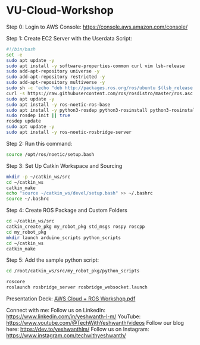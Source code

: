 # VU-Cloud-Workshop

Step 0: Login to AWS Console: https://console.aws.amazon.com/console/

Step 1: Create EC2 Server with the Userdata Script:

```sh
#!/bin/bash
set -e
sudo apt update -y
sudo apt install -y software-properties-common curl vim lsb-release
sudo add-apt-repository universe -y
sudo add-apt-repository restricted -y
sudo add-apt-repository multiverse -y
sudo sh -c 'echo "deb http://packages.ros.org/ros/ubuntu $(lsb_release -sc) main" > /etc/apt/sources.list.d/ros-latest.list'
curl -s https://raw.githubusercontent.com/ros/rosdistro/master/ros.asc | sudo apt-key add -
sudo apt update -y
sudo apt install -y ros-noetic-ros-base
sudo apt install -y python3-rosdep python3-rosinstall python3-rosinstall-generator python3-wstool build-essential
sudo rosdep init || true
rosdep update
sudo apt update -y
sudo apt install -y ros-noetic-rosbridge-server
```

Step 2: Run this command: 
```sh
source /opt/ros/noetic/setup.bash
```

Step 3: Set Up Catkin Workspace and Sourcing

```sh
mkdir -p ~/catkin_ws/src
cd ~/catkin_ws
catkin_make
echo "source ~/catkin_ws/devel/setup.bash" >> ~/.bashrc
source ~/.bashrc
```

Step 4: Create ROS Package and Custom Folders

```sh
cd ~/catkin_ws/src
catkin_create_pkg my_robot_pkg std_msgs rospy roscpp
cd my_robot_pkg
mkdir launch arduino_scripts python_scripts
cd ~/catkin_ws
catkin_make
```

Step 5: Add the sample python script:

```sh
cd /root/catkin_ws/src/my_robot_pkg/python_scripts
```

```sh
roscore
roslaunch rosbridge_server rosbridge_websocket.launch
```


Presentation Deck: [AWS Cloud + ROS  Workshop.pdf](https://github.com/user-attachments/files/23170098/AWS.Cloud.%2B.ROS.Workshop.pdf)

Connect with me:
Follow us on LinkedIn: https://www.linkedin.com/in/yeshwanth-l-m/
YouTube: https://www.youtube.com/@TechWithYeshwanth/videos
Follow our blog here: https://dev.to/yeshwanthlm/
Follow us on Instagram: https://www.instagram.com/techwithyeshwanth/
